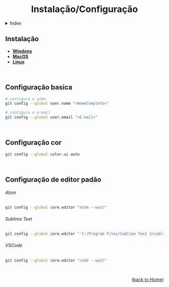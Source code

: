 <div align="center" id="home">
  
  # Instalação/Configuração
  
</div>


<!-- ===== INDEX ===== -->
<details>
  <summary>Index</summary>
  <ol>
    <li><a href="#instalação">Instalação</a></li>
    <li><a href="#configuração-basica">Configuração basica</a></li>
    <li><a href="#configuração-cor">Configuração cor</a></li>
    <li><a href="#configuração-de-editor-padão">Configuração de editor padão</a></li>
  </ol>
</details>



<!-- ===== COMMANDS ===== -->

## Instalação
- [**Windons**](https://git-scm.com/download/win)
- [**MacOS**](https://git-scm.com/download/mac)
- [**Linux**](https://git-scm.com/download/linux)

<br>

## Configuração basica
```bash
# configura o nome
git config --global user.name "<NomeCompleto>"

# configura o e-mail
git config --global user.email "<E-mail>"
```

<br>

## Configuração cor
```bash
git config --global color.ui auto
```

<br>

## Configuração de editor padão
###### Atom
```bash
git config --global core.editor "atom --wait"
```
###### Sublime Text
```bash
git config --global core.editor "'C:/Program Files/Sublime Text 2/sublime_text.exe' -n -w"
```
###### VSCode
```bash
git config --global core.editor "code --wait"
```

<br>

<p align="right">(<a href="https://github.com/RuanMiniguite/Git-Tutorial">back to Home</a>)</p>
